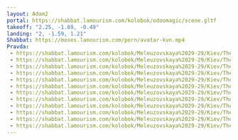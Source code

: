 ```yaml
---
layout: Adam2
portal: https://shabbat.lamourism.com/kolobok/odoomagic/scene.gltf
takeoff: "2.25, -1.69, -0.49"
landing: "2, -1.59, 1.21"
Shabbat: https://moses.lamourism.com/porn/avatar-kvn.mp4
Pravda:
 - https://shabbat.lamourism.com/kolobok/Meleuzovskaya%2029-29/Kiev/TheTerminator.webp
 - https://shabbat.lamourism.com/kolobok/Meleuzovskaya%2029-29/Kiev/TheTerminator.webp
 - https://shabbat.lamourism.com/kolobok/Meleuzovskaya%2029-29/Kiev/TheTerminator.webp
 - https://shabbat.lamourism.com/kolobok/Meleuzovskaya%2029-29/Kiev/TheTerminator.webp
 - https://shabbat.lamourism.com/kolobok/Meleuzovskaya%2029-29/Kiev/TheTerminator.webp
 - https://shabbat.lamourism.com/kolobok/Meleuzovskaya%2029-29/Kiev/TheTerminator.webp
 - https://shabbat.lamourism.com/kolobok/Meleuzovskaya%2029-29/Kiev/TheTerminator.webp
 - https://shabbat.lamourism.com/kolobok/Meleuzovskaya%2029-29/Kiev/TheTerminator.webp
 - https://shabbat.lamourism.com/kolobok/Meleuzovskaya%2029-29/Kiev/TheTerminator.webp
 - https://shabbat.lamourism.com/kolobok/Meleuzovskaya%2029-29/Kiev/TheTerminator.webp
 - https://shabbat.lamourism.com/kolobok/Meleuzovskaya%2029-29/Kiev/TheTerminator.webp
 - https://shabbat.lamourism.com/kolobok/Meleuzovskaya%2029-29/Kiev/TheTerminator.webp
---
```


